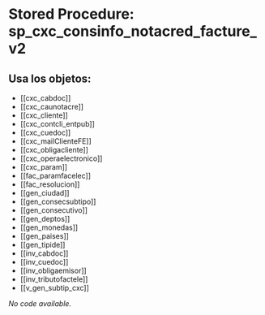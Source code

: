 # Stored Procedure: sp_cxc_consinfo_notacred_facture_v2

## Usa los objetos:
- [[cxc_cabdoc]]
- [[cxc_caunotacre]]
- [[cxc_cliente]]
- [[cxc_contcli_entpub]]
- [[cxc_cuedoc]]
- [[cxc_mailClienteFE]]
- [[cxc_obligacliente]]
- [[cxc_operaelectronico]]
- [[cxc_param]]
- [[fac_paramfacelec]]
- [[fac_resolucion]]
- [[gen_ciudad]]
- [[gen_consecsubtipo]]
- [[gen_consecutivo]]
- [[gen_deptos]]
- [[gen_monedas]]
- [[gen_paises]]
- [[gen_tipide]]
- [[inv_cabdoc]]
- [[inv_cuedoc]]
- [[inv_obligaemisor]]
- [[inv_tributofactele]]
- [[v_gen_subtip_cxc]]

*No code available.*
